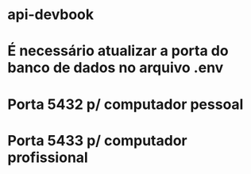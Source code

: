 # api-devbook

# É necessário atualizar a porta do banco de dados no arquivo .env
# Porta 5432 p/ computador pessoal
# Porta 5433 p/ computador profissional